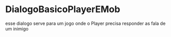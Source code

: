 # DialogoBasicoPlayerEMob
esse dialogo serve para um jogo onde o Player precisa responder as fala de um inimigo
